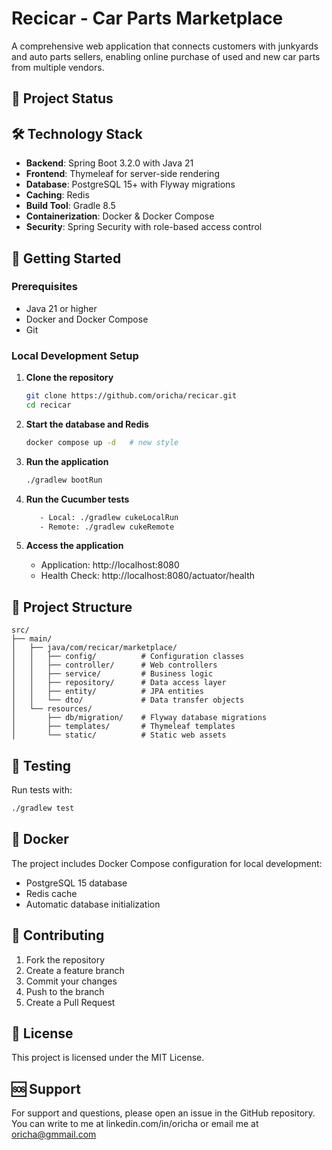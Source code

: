 # Recicar - Car Parts Marketplace

A comprehensive web application that connects customers with junkyards and auto parts sellers, enabling online purchase of used and new car parts from multiple vendors.

## 🚀 Project Status


## 🛠️ Technology Stack

- **Backend**: Spring Boot 3.2.0 with Java 21
- **Frontend**: Thymeleaf for server-side rendering
- **Database**: PostgreSQL 15+ with Flyway migrations
- **Caching**: Redis
- **Build Tool**: Gradle 8.5
- **Containerization**: Docker & Docker Compose
- **Security**: Spring Security with role-based access control


## 🚀 Getting Started

### Prerequisites

- Java 21 or higher
- Docker and Docker Compose
- Git

### Local Development Setup

1. **Clone the repository**
   ```bash
   git clone https://github.com/oricha/recicar.git
   cd recicar
   ```

2. **Start the database and Redis**
   ```bash
   docker compose up -d   # new style
   ```

3. **Run the application**
   ```bash
   ./gradlew bootRun
   ```


3. **Run the Cucumber tests**
   ```bash
      - Local: ./gradlew cukeLocalRun
      - Remote: ./gradlew cukeRemote
   ```



4. **Access the application**
   - Application: http://localhost:8080
   - Health Check: http://localhost:8080/actuator/health



## 📁 Project Structure

```
src/
├── main/
│   ├── java/com/recicar/marketplace/
│   │   ├── config/          # Configuration classes
│   │   ├── controller/      # Web controllers
│   │   ├── service/         # Business logic
│   │   ├── repository/      # Data access layer
│   │   ├── entity/          # JPA entities
│   │   └── dto/             # Data transfer objects
│   └── resources/
│       ├── db/migration/    # Flyway database migrations
│       ├── templates/       # Thymeleaf templates
│       └── static/          # Static web assets
```

## 🧪 Testing

Run tests with:
```bash
./gradlew test
```

## 🐳 Docker

The project includes Docker Compose configuration for local development:
- PostgreSQL 15 database
- Redis cache
- Automatic database initialization

## 🤝 Contributing

1. Fork the repository
2. Create a feature branch
3. Commit your changes
4. Push to the branch
5. Create a Pull Request

## 📄 License

This project is licensed under the MIT License.

## 🆘 Support

For support and questions, please open an issue in the GitHub repository.
You can write to me at linkedin.com/in/oricha or email me at oricha@gmmail.com